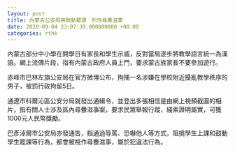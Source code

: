 ```yaml
---
layout: post
title: 內蒙古公安局將鼓動罷課　列作尋釁滋事
date: 2020-09-04 23:07:39.000000000 +08:00
categories: rthk
---
```


內蒙古部分中小學在開學日有家長和學生示威，反對當局逐步將教學語言統一為漢語。網上流傳片段，指有內蒙古政府人員上門，要求蒙古族家長不要參加遊行。

赤峰市巴林左旗公安局在官方微博公布，拘捕一名涉嫌在學校附近擾亂教學秩序的男子，被罰行政拘留5日。

通遼市科爾沁區公安分局就發出通緝令，並登出多張相信是由網上視頻截圖的相片，指有關人士涉及區內尋釁滋事案，要求民眾舉報行蹤，綫索證明屬實，可獲1000元人民幣獎勵。

巴彥淖爾市公安局亦發通告，指通過辱罵、恐嚇他人等方式，阻撓學生上課和鼓動學生罷課等行為，都會被視作尋釁滋事，屬於犯違法行為。

